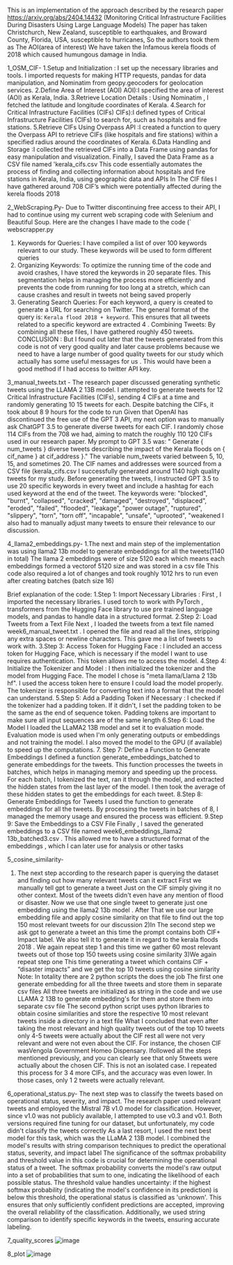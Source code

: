 This is an implementation of the approach described by the research paper https://arxiv.org/abs/2404.14432 (Monitoring Critical Infrastructure Facilities During Disasters Using Large Language Models)
The paper has taken Christchurch, New Zealand, susceptible to earthquakes, and Broward County, Florida, USA, susceptible to hurricanes, So the authors took them as The AOI(area of interest)
We have taken the Infamous kerela floods of 2018 which caused humungous damage in India.

1_OSM_CIF-
1.Setup and Initialization : I set up the necessary libraries and tools. I imported
requests for making HTTP requests, pandas for data manipulation, and
Nominatim from geopy.geocoders for geolocation services.
2.Define Area of Interest (AOI) AOI):I specified the area of interest (AOI) as Kerala,
India.
3.Retrieve Location Details : Using Nominatim , I fetched the latitude and
longitude coordinates of Kerala.
4.Search for Critical Infrastructure Facilities (CIFs) CIFs):I defined types of Critical
Infrastructure Facilities (CIFs) to search for, such as hospitals and fire stations.
5.Retrieve CIFs Using Overpass API :I created a function to query the Overpass
API to retrieve CIFs (like hospitals and fire stations) within a specified radius
around the coordinates of Kerala.
6.Data Handling and Storage :I collected the retrieved CIFs into a Data Frame
using pandas for easy manipulation and visualization. Finally, I saved the Data
Frame as a CSV file named 'kerala_cifs.csv
This code essentially automates the process of finding and collecting information about
hospitals and fire stations in Kerala, India, using geographic data and APIs
In The CIF files I have gathered around 708 CIF’s which were potentially affected
during the kerela floods 2018




2_WebScraping.Py-
Due to Twitter discontinuing free access to their API, I had to continue using my current web scraping code
with Selenium and Beautiful Soup. Here are the changes I have made to the code (` webscrapper.py
1. Keywords for Queries: I have compiled a list of over 100 keywords relevant to our study.
These keywords will be used to form different queries
2. Organizing Keywords: To optimize the running time of the code and avoid crashes, I have
stored the keywords in 20 separate files. This segmentation helps in managing the process more
efficiently and prevents the code from running for too long at a stretch, which can cause crashes and
result in tweets not being saved properly
3. Generating Search Queries: For each keyword, a query is created to generate a URL for
searching on Twitter. The general format of the query is: ` Kerala flood 2018 + keyword `. This ensures that
all tweets related to a specific keyword are extracted
4 . Combining Tweets: By combining all these files, I have gathered roughly 450 tweets.
CONCLUSION
: But I found out later that the tweets generated from this code is not of very good quality and
later cause problems because we need to have a large number of good quality tweets for our study which
actually has some useful messages for us . This would have been a good method if I had access to twitter
API key.




3_manual_tweets.txt -
The research paper discussed generating synthetic tweets using the LLAMA 2 13B model.
I attempted to generate tweets for 12 Critical Infrastructure Facilities (CIFs), sending 4
CIFs at a time and randomly generating 10 15 tweets for each. Despite batching the CIFs, it
took about 8 9 hours for the code to run
Given that OpenAI has discontinued the free use of the GPT 3 API, my next option was to
manually ask ChatGPT 3.5 to generate diverse tweets for each CIF. I randomly chose 114
CIFs from the 708 we had, aiming to match the roughly 110 120 CIFs used in our research
paper. My prompt to GPT 3.5 was: " Generate { num_tweets } diverse tweets describing the impact of the
Kerala floods on { cif_name } at cif_address }." The variable num_tweets varied between 5, 10, 15, and
sometimes 20. The CIF names and addresses were sourced from a CSV file
(kerala_cifs.csv
I successfully generated around 1140 high quality tweets for my study. Before generating
the tweets, I instructed GPT 3.5 to use 20 specific keywords in every tweet and include a
hashtag for each used keyword at the end of the tweet. The keywords were: "blocked",
"burnt", "collapsed", "cracked", "damaged", "destroyed", "displaced", "eroded", "failed",
"flooded", "leakage", "power outage", "ruptured", "slippery", "torn", "torn off", "incapable",
"unsafe", "uprooted", "weakened
I also had to manually adjust many tweets to ensure their relevance to our discussion.

4_llama2_embeddings.py- 
1.The next and main step of the implementation was using llama2 13b model to generate
embeddings for all the tweets(1140 in total) The llama 2 embeddings were of size 5120 each which means each embeddings formed a vectorof 5120 size and was stored in a csv file
This code also required a lot of changes and took roughly 1012 hrs to run even after creating batches (batch size 16)

Brief explanation of the code:
1.Step 1: Import Necessary Libraries : First , I imported the necessary libraries. I used torch to
work with PyTorch , transformers from the Hugging Face library to use pre trained language
models, and pandas to handle data in a structured format.
2.Step 2: Load Tweets from a Text File Next , I loaded the tweets from a text file named
week6_manual_tweet.txt . I opened the file and read all the lines, stripping any extra spaces or
newline characters. This gave me a list of tweets to work with.
3.Step 3: Access Token for Hugging Face : I included an access token for Hugging Face, which is
necessary if the model I want to use requires authentication. This token allows me to access the
model.
4.Step 4: Initialize the Tokenizer and Model : I then initialized the tokenizer and the model from
Hugging Face. The model I chose is "meta llama/Llama 2 13b hf". I used the access token here to
ensure I could load the model properly. The tokenizer is responsible for converting text into a
format that the model can understand.
5.Step 5: Add a Padding Token if Necessary : I checked if the tokenizer had a padding token. If it
didn't, I set the padding token to be the same as the end of sequence token. Padding tokens are
important to make sure all input sequences are of the same length
6.Step 6: Load the Model I loaded the LLaMA2 13B model and set it to evaluation mode. Evaluation mode is
used when I'm only generating outputs or embeddings and not training the model. I also moved the model
to the GPU (if available) to speed up the computations.
7. Step 7: Define a Function to Generate Embeddings I defined a function generate_embeddings_batched to
generate embeddings for the tweets. This function processes the tweets in batches, which helps in
managing memory and speeding up the process. For each batch, I tokenized the text, ran it through the
model, and extracted the hidden states from the last layer of the model. I then took the average of these
hidden states to get the embeddings for each tweet.
8.Step 8: Generate Embeddings for Tweets I used the function to generate embeddings for all the tweets. By
processing the tweets in batches of 8, I managed the memory usage and ensured the process was efficient.
9.Step 9: Save the Embeddings to a CSV File Finally , I saved the generated embeddings to a CSV file named
week6_embeddings_llama2 13b_batched3.csv . This allowed me to have a structured format of the
embeddings , which I can later use for analysis or other tasks




5_cosine_similarity-
1) The next step according to the research paper is querying the dataset and finding out how many relevant
tweets can it extract First we manually tell
gpt to generate a tweet Just on the CIF simply giving it no other context. Most of the
tweets didn't even have any mention of flood or disaster. Now we use that one single tweet to generate just
one embedding using the llama2 13b model . After That we use our large embedding file and apply cosine
similarity on that file to find out the top 150 most relevant tweets for our discussion
2)In The second step we ask
gpt to generate a tweet an this time the prompt contains both CIF+ Impact label.
We also tell it to generate it in regard to the kerala floods 2018 . We again repeat step 1 and this time we gather
60 most relevant tweets out of those top 150 tweets using cosine similarity
3)We again repeat step one This time generating a tweet which contains CIF + “disaster impacts” and we get
the top 10 tweets using cosine similarity
Note: In totality there are 2 python scripts the does the job
The first one generate embedding for all the three tweets and store them in separate csv files
All three tweets are initialized as string in the code and we use LLAMA
2 13B to generate embedding's for
them and store them into separate csv file
The second python script uses python libraries to obtain cosine similarities and store the respective 10 most
relevant tweets inside a directory in a text file
What I concluded that even after taking the most relevant and high quality tweets out of the top 10 tweets only
4-5 tweets were actually about the CIF rest all were not very relevant and were not even about the CIF. For instance, the chosen CIF wasVengola Government Homeo Dispensary. Ifollowed all the steps mentioned previously, and you can clearly see that only 5tweets were actually about the chosen CIF. This is not an isolated case. I repeated this process for 3 4 more CIFs, and the accuracy was even lower. In those cases, only 1 2 tweets were actually relevant.


6_operational_status.py-
The next step was to classify the tweets based on operational status, severity, and
impact. The research paper used relevant tweets and employed the Mistral 7B v1.0
model for classification. However, since v1.0 was not publicly available, I attempted to
use v0.3 and v0.1. Both versions required fine tuning for our dataset, but unfortunately,
my code didn't classify the tweets correctly As a last resort, I used the next best model for this task, which was the LLaMA 2 13B
model. I combined the model's results with string comparison techniques to predict the
operational status, severity, and impact label
The significance of the softmax probability and threshold value in this code is crucial
for determining the operational status of a tweet. The softmax probability converts the
model's raw output into a set of probabilities that sum to one, indicating the likelihood
of each possible status. The threshold value handles uncertainty: if the highest softmax
probability (indicating the model's confidence in its prediction) is below this threshold,
the operational status is classified as 'unknown'. This ensures that only sufficiently
confident predictions are accepted, improving the overall reliability of the classification.
Additionally, we used string comparison to identify specific keywords in the tweets,
ensuring accurate labeling.



7_quality_scores
![image](https://github.com/user-attachments/assets/8f7cfb75-6363-4f8f-aa61-ba7482fffc6b)


8_plot
![image](https://github.com/user-attachments/assets/478e9337-8ac2-4be8-a680-301ed68cfac1)



